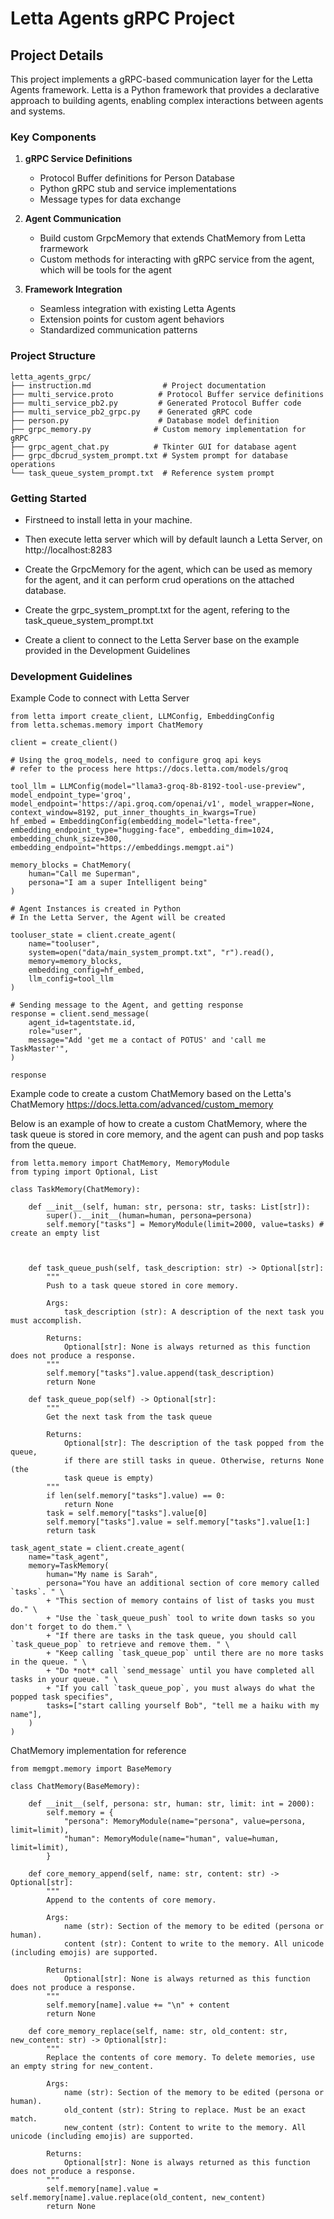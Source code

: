 # Letta Agents gRPC Project

## Project Details

This project implements a gRPC-based communication layer for the Letta Agents framework. Letta is a Python framework that provides a declarative approach to building agents, enabling complex interactions between agents and systems.

### Key Components

1. **gRPC Service Definitions**
   - Protocol Buffer definitions for Person Database
   - Python gRPC stub and service implementations
   - Message types for data exchange

2. **Agent Communication**
   - Build custom GrpcMemory that extends ChatMemory from Letta frarmework
   - Custom methods for interacting with gRPC service from the agent, which will be tools for the agent

3. **Framework Integration**
   - Seamless integration with existing Letta Agents
   - Extension points for custom agent behaviors
   - Standardized communication patterns

### Project Structure

```
letta_agents_grpc/
├── instruction.md                # Project documentation
├── multi_service.proto          # Protocol Buffer service definitions
├── multi_service_pb2.py         # Generated Protocol Buffer code
├── multi_service_pb2_grpc.py    # Generated gRPC code
├── person.py                    # Database model definition
├── grpc_memory.py              # Custom memory implementation for gRPC
├── grpc_agent_chat.py          # Tkinter GUI for database agent
├── grpc_dbcrud_system_prompt.txt # System prompt for database operations
└── task_queue_system_prompt.txt  # Reference system prompt
```

### Getting Started

- Firstneed to install letta in your machine. 
- Then execute letta server which will by default launch a Letta Server, on http://localhost:8283
- Create the GrpcMemory for the agent, which can be used as memory for the agent, and it can perform crud operations on the attached database.
- Create the grpc_system_prompt.txt for the agent, refering to the task_queue_system_prompt.txt   

- Create a client to connect to the Letta Server base on the example provided in the Development Guidelines

### Development Guidelines

Example Code to connect with Letta Server

```
from letta import create_client, LLMConfig, EmbeddingConfig
from letta.schemas.memory import ChatMemory

client = create_client()

# Using the groq_models, need to configure groq api keys
# refer to the process here https://docs.letta.com/models/groq

tool_llm = LLMConfig(model="llama3-groq-8b-8192-tool-use-preview", model_endpoint_type='groq', model_endpoint='https://api.groq.com/openai/v1', model_wrapper=None, context_window=8192, put_inner_thoughts_in_kwargs=True)
hf_embed = EmbeddingConfig(embedding_model="letta-free", embedding_endpoint_type="hugging-face", embedding_dim=1024, embedding_chunk_size=300, embedding_endpoint="https://embeddings.memgpt.ai")

memory_blocks = ChatMemory(
    human="Call me Superman",
    persona="I am a super Intelligent being"
)

# Agent Instances is created in Python
# In the Letta Server, the Agent will be created

tooluser_state = client.create_agent(
    name="tooluser",
    system=open("data/main_system_prompt.txt", "r").read(),
    memory=memory_blocks,
    embedding_config=hf_embed,
    llm_config=tool_llm
)

# Sending message to the Agent, and getting response
response = client.send_message(
    agent_id=tagentstate.id,
    role="user",
    message="Add 'get me a contact of POTUS' and 'call me TaskMaster'",
)

response
```

Example code to create a custom ChatMemory based on the Letta's ChatMemory
https://docs.letta.com/advanced/custom_memory

Below is an example of how to create a custom ChatMemory, where the task queue is stored in core memory, and the agent can push and pop tasks from the queue.

```
from letta.memory import ChatMemory, MemoryModule
from typing import Optional, List

class TaskMemory(ChatMemory): 

    def __init__(self, human: str, persona: str, tasks: List[str]): 
        super().__init__(human=human, persona=persona) 
        self.memory["tasks"] = MemoryModule(limit=2000, value=tasks) # create an empty list 


    
    def task_queue_push(self, task_description: str) -> Optional[str]:
        """
        Push to a task queue stored in core memory. 

        Args:
            task_description (str): A description of the next task you must accomplish. 
            
        Returns:
            Optional[str]: None is always returned as this function does not produce a response.
        """
        self.memory["tasks"].value.append(task_description)
        return None

    def task_queue_pop(self) -> Optional[str]:
        """
        Get the next task from the task queue 
 
        Returns:
            Optional[str]: The description of the task popped from the queue, 
            if there are still tasks in queue. Otherwise, returns None (the 
            task queue is empty)
        """
        if len(self.memory["tasks"].value) == 0: 
            return None
        task = self.memory["tasks"].value[0]
        self.memory["tasks"].value = self.memory["tasks"].value[1:]
        return task

task_agent_state = client.create_agent(
    name="task_agent", 
    memory=TaskMemory(
        human="My name is Sarah", 
        persona="You have an additional section of core memory called `tasks`. " \
        + "This section of memory contains of list of tasks you must do." \
        + "Use the `task_queue_push` tool to write down tasks so you don't forget to do them." \
        + "If there are tasks in the task queue, you should call `task_queue_pop` to retrieve and remove them. " \
        + "Keep calling `task_queue_pop` until there are no more tasks in the queue. " \
        + "Do *not* call `send_message` until you have completed all tasks in your queue. " \
        + "If you call `task_queue_pop`, you must always do what the popped task specifies", 
        tasks=["start calling yourself Bob", "tell me a haiku with my name"], 
    )
)

```
ChatMemory implementation for reference

```
from memgpt.memory import BaseMemory

class ChatMemory(BaseMemory):

    def __init__(self, persona: str, human: str, limit: int = 2000):
        self.memory = {
            "persona": MemoryModule(name="persona", value=persona, limit=limit),
            "human": MemoryModule(name="human", value=human, limit=limit),
        }

    def core_memory_append(self, name: str, content: str) -> Optional[str]:
        """
        Append to the contents of core memory.

        Args:
            name (str): Section of the memory to be edited (persona or human).
            content (str): Content to write to the memory. All unicode (including emojis) are supported.

        Returns:
            Optional[str]: None is always returned as this function does not produce a response.
        """
        self.memory[name].value += "\n" + content
        return None

    def core_memory_replace(self, name: str, old_content: str, new_content: str) -> Optional[str]:
        """
        Replace the contents of core memory. To delete memories, use an empty string for new_content.

        Args:
            name (str): Section of the memory to be edited (persona or human).
            old_content (str): String to replace. Must be an exact match.
            new_content (str): Content to write to the memory. All unicode (including emojis) are supported.

        Returns:
            Optional[str]: None is always returned as this function does not produce a response.
        """
        self.memory[name].value = self.memory[name].value.replace(old_content, new_content)
        return None
